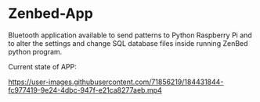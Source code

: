 # Zenbed-App
Bluetooth application available to send patterns to Python Raspberry Pi and to alter the settings and change SQL database files inside running ZenBed python program. 


Current state of APP:

https://user-images.githubusercontent.com/71856219/184431844-fc977419-9e24-4dbc-947f-e21ca8277aeb.mp4

